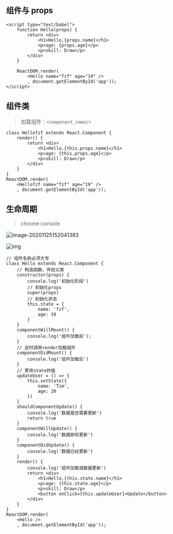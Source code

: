 <!--
title: 03-React组件
sort:
-->

## 组件与 props

```react
<script type="text/babel">
    function Hello(props) {
        return <div>
            <h1>Hello,{props.name}</h1>
            <p>age: {props.age}</p>
            <p>skill: Draw</p>
        </div>
    }

    ReactDOM.render(
        <Hello name="fzf" age="19" />
        , document.getElementById('app'));
</script>
```

## 组件类

> 加载组件：`<component_name/>`

```react
class Hellofzf extends React.Component {
    render() {
        return <div>
            <h1>Hello,{this.props.name}</h1>
            <p>age: {this.props.age}</p>
            <p>skill: Draw</p>
        </div>
    }
}
ReactDOM.render(
    <Hellofzf name="fzf" age="19" />
    , document.getElementById('app'));
```

## 生命周期

> chrome console

![image-20201125152041383](https://gitee.com/nmdfzf404/Image-hosting/raw/master/2020/20201125152041.png)

![img](https://gitee.com/nmdfzf404/Image-hosting/raw/master/2021/image-8c0b915b0ef1289a.png)

```react
// 组件名称必须大写
class Hello extends React.Component {
    // 构造函数，传给父类
    constructor(props) {
        console.log('初始化阶段')
        // 初始化props
        super(props)
        // 初始化状态
        this.state = {
            name: 'fzf',
            age: 19
        }
    }
    componentWillMount() {
        console.log('组件加载前');
    }
    // 这时调用render加载组件
    componentDidMount() {
        console.log('组件加载后')
    }
    // 更改state的值
    updateUser = () => {
        this.setState({
            name: 'Tim',
            age: 20
        })
    }
    shouldComponentUpdate() {
        console.log('数据是否需要更新')
        return true
    }
    componentWillUpdate() {
        console.log('数据即将更新')
    }
    componentDidUpdate() {
        console.log('数据已经更新')
    }
    render() {
        console.log('组件加载或数据更新')
        return <div>
            <h1>Hello,{this.state.name}</h1>
            <p>age: {this.state.age}</p>
            <p>skill: Draw</p>
            <button onClick={this.updateUser}>Update</button>
        </div>
    }
}
ReactDOM.render(
    <Hello />
    , document.getElementById('app'));
```
